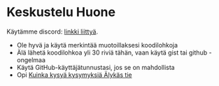 # Keskustelu Huone

Käytämme discord: [linkki liittyä](https://discord.gg/CpevuvY).

* Ole hyvä ja käytä merkintää muotoillaksesi koodilohkoja
* Älä lähetä koodilohkoa yli 30 riviä tähän, vaan käytä gist tai github -ongelmaa
* Käytä GitHub-käyttäjätunnustasi, jos se on mahdollista
* Opi [Kuinka kysyä kysymyksiä Älykäs tie](http://www.catb.org/~esr/faqs/smart-questions.html)
